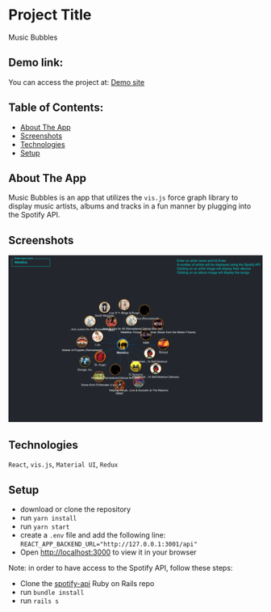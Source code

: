 # Project Title
Music Bubbles

## Demo link:
You can access the project at: [Demo site](https://music-bubbles-9de417622543.herokuapp.com/)

## Table of Contents:
- [About The App](#about-the-app)
- [Screenshots](#screenshots)
- [Technologies](#technologies)
- [Setup](#setup)

## About The App
Music Bubbles is an app that utilizes the `vis.js` force graph library to display music artists, albums and tracks in a fun manner by plugging into the Spotify API. 

## Screenshots
![Screenshot](https://github.com/vladimir-grigore/music-bubbles/blob/main/Screenshot.png?raw=true)

## Technologies
`React`, `vis.js`, `Material UI`, `Redux`

## Setup
- download or clone the repository
- run `yarn install`
- run `yarn start`
- create a `.env` file and add the following line: `REACT_APP_BACKEND_URL="http://127.0.0.1:3001/api"`
- Open [http://localhost:3000](http://localhost:3000) to view it in your browser

Note: in order to have access to the Spotify API, follow these steps:
- Clone the [spotify-api](https://github.com/vladimir-grigore/spotify-api) Ruby on Rails repo
- run `bundle install`
- run `rails s`
